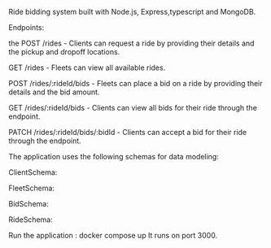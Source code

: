  Ride bidding system built with Node.js, Express,typescript and MongoDB.

Endpoints:

the POST /rides - Clients can request a ride by providing their details and the pickup and dropoff locations.

GET /rides - Fleets can view all available rides.

POST /rides/:rideId/bids - Fleets can place a bid on a ride by providing their details and the bid amount.

GET /rides/:rideId/bids - Clients can view all bids for their ride through the  endpoint.

PATCH /rides/:rideId/bids/:bidId - Clients can accept a bid for their ride through the  endpoint.

The application uses the following schemas for data modeling:

ClientSchema: 

FleetSchema: 

BidSchema: 

RideSchema: 

Run the application : docker compose up
 It runs on port 3000.